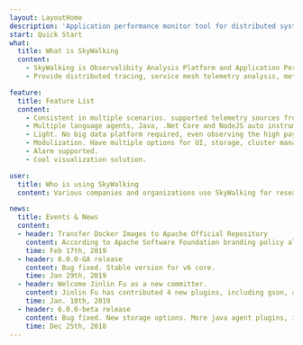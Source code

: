 ```yaml
---
layout: LayoutHome
description: 'Application performance monitor tool for distributed systems, especially designed for microservices, cloud native and container-based (Docker, K8s, Mesos) architectures.'
start: Quick Start
what:
  title: What is SkyWalking
  content:
    - SkyWalking is Observalibity Analysis Platform and Application Performance Management system.
    - Provide distributed tracing, service mesh telemetry analysis, metric aggregation and visualization all-in-one solution.

feature:
  title: Feature List
  content:
    - Consistent in multiple scenarios. supported telemetry sources from language agents and service mesh.
    - Multiple language agents, Java, .Net Core and NodeJS auto instrument agents.
    - Light. No big data platform required, even observing the high payload cluster.
    - Modulization. Have multiple options for UI, storage, cluster managements.
    - Alarm supported.
    - Cool visualization solution.

user:
  title: Who is using SkyWalking
  content: Various companies and organizations use SkyWalking for research, production and commercial products. This is SkyWalking's user wall.

news:
  title: Events & News
  content:
  - header: Transfer Docker Images to Apache Official Repository
    content: According to Apache Software Foundation branding policy all docker images of Apache Skywalking should be tranfered from skywalking to apache.
    time: Feb 17th, 2019
  - header: 6.0.0-GA release
    content: Bug fixed. Stable version for v6 core.
    time: Jan 29th, 2019
  - header: Welcome Jinlin Fu as a new committer.
    content: Jinlin Fu has contributed 4 new plugins, including gson, activemq, rabbitmq and canal. The SkyWalking PPMC based on these, promote him as new committer. Welcome on board.
    time: Jan. 10th, 2019
  - header: 6.0.0-beta release
    content: Bug fixed. New storage options. More java agent plugins, including Spring 5 MVC and webflux.
    time: Dec 25th, 2018
---
```

